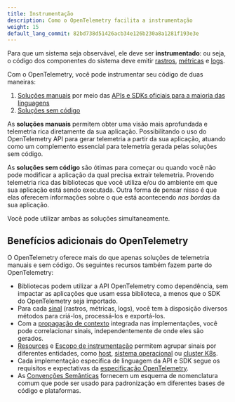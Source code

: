 ```yaml
---
title: Instrumentação
description: Como o OpenTelemetry facilita a instrumentação
weight: 15
default_lang_commit: 82bd738d51426acb34e126b230a8a1281f193e3e
---
```


Para que um sistema seja observável, ele deve ser **instrumentado**: ou seja, o
código dos componentes do sistema deve emitir
[rastros](/docs/concepts/signals/traces/),
[métricas](/docs/concepts/signals/metrics/) e
[logs](/docs/concepts/signals/logs/).

Com o OpenTelemetry, você pode instrumentar seu código de duas maneiras:

1. [Soluções manuais](/docs/concepts/instrumentation/code-based) por meio das
   [APIs e SDKs oficiais para a maioria das linguagens](/docs/languages/)
2. [Soluções sem código](/docs/concepts/instrumentation/zero-code/)

As **soluções manuais** permitem obter uma visão mais aprofundada e telemetria
rica diretamente da sua aplicação. Possibilitando o uso do OpenTelemetry API
para gerar telemetria a partir da sua aplicação, atuando como um complemento
essencial para telemetria gerada pelas soluções sem código.

As **soluções sem código** são ótimas para começar ou quando você não pode
modificar a aplicação da qual precisa extrair telemetria. Provendo telemetria
rica das bibliotecas que você utiliza e/ou do ambiente em que sua aplicação está
sendo executada. Outra forma de pensar nisso é que elas oferecem informações sobre o
que está acontecendo *nas bordas* da sua aplicação.

Você pode utilizar ambas as soluções simultaneamente.

## Benefícios adicionais do OpenTelemetry

O OpenTelemetry oferece mais do que apenas soluções de telemetria manuais e sem
código. Os seguintes recursos também fazem parte do OpenTelemetry:

- Bibliotecas podem utilizar a API OpenTelemetry como dependência, sem impactar
  as aplicações que usam essa biblioteca, a menos que o SDK do OpenTelemetry
  seja importado.
- Para cada [sinal](/docs/concepts/signals) (rastros, métricas, logs), você tem
  à disposição diversos métodos para criá-los, processá-los e exportá-los.
- Com a [propagação de contexto](/docs/concepts/context-propagation) integrada
  nas implementações, você pode correlacionar sinais, independentemente de onde
  eles são gerados.
- [Resources](/docs/concepts/resources) e
  [Escopo de instrumentação](/docs/concepts/instrumentation-scope) permitem
  agrupar sinais por diferentes entidades, como
  [host](/docs/specs/semconv/resource/host/),
  [sistema operacional](/docs/specs/semconv/resource/os/) ou
  [cluster K8s](/docs/specs/semconv/resource/k8s/#cluster).
- Cada implementação específica de linguagem da API e SDK segue os requisitos e
  expectativas da [especificação OpenTelemetry](/docs/specs/otel/).
- As [Convenções Semânticas](/docs/concepts/semantic-conventions) fornecem um
  esquema de nomenclatura comum que pode ser usado para padronização em
  diferentes bases de código e plataformas.
